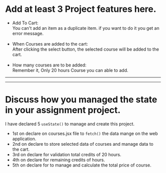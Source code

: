 # Add at least 3 Project features here.

- Add To Cart:<br/>
You can't add an item as a duplicate item. if you want to do it you get an error message.<br/><br/>
- When Courses are added to the cart:<br/>
  After clicking the select button, the selected course will be added to the cart. <br/><br/>
- How many courses are to be added:<br/>
Remember it, Only 20 hours Course you can able to add.
---
---
# Discuss how you managed the state in your assignment project.
I have declared 5 `useState()` to manage and create this  project. <br/>
- 1st on declare on courses.jsx file to `fetch()` the data mange on the web application.<br/>
- 2nd on declare to store selected data of courses and manage data to the cart.<br/>
- 3rd on declare for validation total credits of 20 hours.<br/>
- 4th on declare for remaining credits of hours.<br/>
- 5th on declare for to manage and calculate the total price of course.<br/>